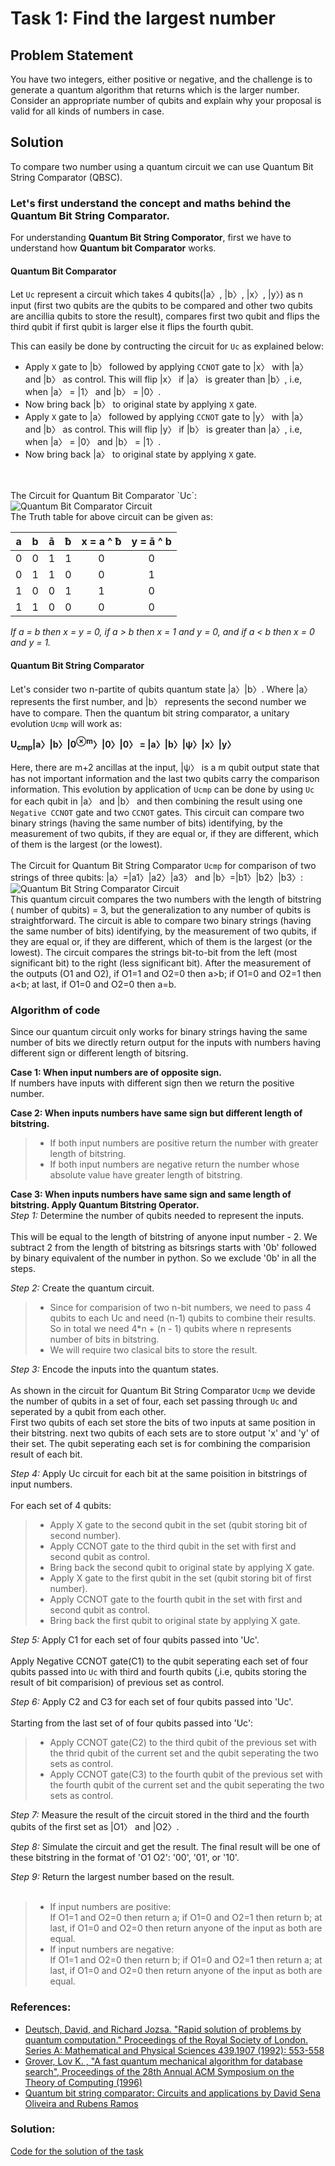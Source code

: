 # Task 1: Find the largest number

## Problem Statement
You have two integers, either positive or negative, and the challenge is to generate a quantum algorithm that returns which is the larger number. Consider an appropriate number of qubits and explain why your proposal is valid for all kinds of numbers in case.

## Solution
To compare two number using a quantum circuit we can use Quantum Bit String Comparator (QBSC).

### Let's first understand the concept and maths behind the Quantum Bit String Comparator.

For understanding **Quantum Bit String Comporator**, first we have to understand  how **Quantum bit Comparator** works. 

#### Quantum Bit Comparator
Let `Uc` represent a circuit which takes 4 qubits(|a〉, |b〉, |x〉, |y〉) as n input (first two qubits are the qubits to be compared and other two qubits are ancillia qubits to store the result), compares first two qubit and flips the third qubit if first qubit is larger else it flips the fourth qubit.

This can easily be done by contructing the circuit for `Uc` as explained below:
- Apply `X` gate to |b〉 followed by applying `CCNOT` gate to |x〉 with |a〉 and |b〉 as control. This will flip |x〉 if |a〉 is greater than |b〉, i.e, when |a〉 = |1〉 and |b〉 = |0〉.
- Now bring back |b〉 to original state by applying `X` gate.
- Apply `X` gate to |a〉 followed by applying `CCNOT` gate to |y〉 with |a〉 and |b〉 as control. This will flip |y〉 if |b〉 is greater than |a〉, i.e, when |a〉 = |0〉 and |b〉 = |1〉.
- Now bring back |a〉 to original state by applying `X` gate.
<br>
<br>
The Circuit for Quantum Bit Comparator `Uc`:
<br>
<img src='./assets/QuantumBitComparatorCircuit.png' alt='Quantum Bit Comparator Circuit' title='Quantum Bit Comparator Circuit' />
<br>
The Truth table for above circuit can be given as:

| a | b | ā | ƀ | x = a ^ ƀ | y = ā ^ b |
|:-:|:-:|:-:|:-:|:---------:|:---------:|
| 0 | 0 | 1 | 1 | 0         | 0         |
| 0 | 1 | 1 | 0 | 0         | 1         |
| 1 | 0 | 0 | 1 | 1         | 0         |
| 1 | 1 | 0 | 0 | 0         | 0         |

*If a = b then x = y = 0, if a > b then x = 1 and y = 0, and if a < b then x = 0 and y = 1.*

#### Quantum Bit String Comparator
Let's consider two n-partite of qubits quantum state |a〉|b〉. Where |a〉 represents the first number, and |b〉 represents the second number we have to compare. Then the quantum bit string comparator, a unitary evolution `Ucmp` will work as:

**U<sub>cmp</sub>|a〉|b〉|0<sup>⊗m</sup>〉|0〉|0〉 = |a〉|b〉|ψ〉|x〉|y〉**

Here, there are m+2 ancillas at the input, |ψ〉 is a m qubit output state that has not important information and the last two qubits carry the comparison information. This evolution by application of `Ucmp` can be done by using `Uc` for each qubit in |a〉 and |b〉 and then combining the result using one `Negative CCNOT` gate and two `CCNOT` gates. This circuit can compare two binary strings (having the same number of bits) identifying, by the measurement of two qubits, if they are equal or, if they are different, which of them is the largest (or the lowest).
<br>
<br>
The Circuit for Quantum Bit String Comparator `Ucmp` for comparison of two strings of three qubits: |a〉=|a1〉|a2〉|a3〉 and |b〉=|b1〉|b2〉|b3〉:
<br>
<img src='./assets/QuantumBitStringComparatorCircuitFor3QubitNumber.png' alt='Quantum Bit String Comparator Circuit' title='Quantum Bit String Comparator Circuit' />
<br>
This quantum circuit compares the two numbers with the length of bitstring ( number of qubits) = 3, but the generalization to any number of qubits is straightforward.  The circuit is able to compare two binary strings (having the same number of bits) identifying, by the measurement of two qubits, if they are equal or, if they are different, which of them is the largest (or the lowest). The circuit compares the strings bit-to-bit from the left (most significant bit) to the right (less significant bit).  After the measurement of the outputs (O1 and O2), if O1=1 and O2=0 then a>b; if O1=0 and O2=1 then a<b; at last, if O1=0 and O2=0 then a=b.

### Algorithm of code

Since our quantum circuit only works for binary strings having the same number of bits we directly return output for the inputs with numbers having different sign or different length of bitsring.

**Case 1: When input numbers are of opposite sign.** 
<br> 
If numbers have inputs with different sign then we return the positive number.

**Case 2: When inputs numbers have same sign but different length of bitstring.** 
<br>
> - If both input numbers are positive return the number with greater length of bitstring.
> - If both input numbers are negative return the number whose absolute value have greater length of bitstring.

**Case 3: When inputs numbers have same sign and same length of bitstring. Apply Quantum Bitstring Operator.**
<br>
*Step 1:* Determine the number of qubits needed to represent the inputs. <br><br> 
This will be equal to the length of bitstring of anyone input number - 2. We subtract 2 from the length of bitstring as bitsrings starts with '0b' followed by binary equivalent of the number in python. So we exclude '0b' in all the steps.

*Step 2:* Create the quantum circuit.
> - Since for comparision of two n-bit numbers, we need to pass 4 qubits to each Uc and need (n-1) qubits to combine their results. So in total we need 4*n + (n - 1) qubits where n represents number of bits in bitstring.
> - We will require two clasical bits to store the result.

*Step 3:* Encode the inputs into the quantum states. 
<br><br> 
As shown in the circuit for Quantum Bit String Comparator `Ucmp` we devide the number of qubits in a set of four, each set passing through `Uc` and seperated by a qubit from each other.
<br>
First two qubits of each set store the bits of two inputs at same position in their bitstring. next two qubits of each sets are to store output 'x' and 'y' of their set. The qubit seperating each set is for combining the comparision result of each bit.

*Step 4:* Apply Uc circuit for each bit at the same poisition in bitstrings of input numbers.
<br><br>
For each set of 4 qubits:
> - Apply X gate to the second qubit in the set (qubit storing bit of second number).
> - Apply CCNOT gate to the third qubit in the set with first and second qubit as control.
> - Bring back the second qubit to original state by applying X gate.
> - Apply X gate to the first qubit in the set (qubit storing bit of first number).
> - Apply CCNOT gate to the fourth qubit in the set with first and second qubit as control.
> - Bring back the first qubit to original state by applying X gate.

*Step 5:* Apply C1 for each set of four qubits passed into 'Uc'.
<br><br>
Apply Negative CCNOT gate(C1) to the qubit seperating each set of four qubits passed into `Uc` with third and fourth qubits (,i.e, qubits storing the result of bit comparision) of previous set as control.

*Step 6:* Apply C2 and C3 for each set of four qubits passed into 'Uc'.
<br><br>
Starting from the last set of of four qubits passed into 'Uc':
> - Apply CCNOT gate(C2) to the third qubit of the previous set with the thrid qubit of the current set and the qubit seperating the two sets as control.
> - Apply CCNOT gate(C3) to the fourth qubit of the previous set with the fourth qubit of the current set and the qubit seperating the two sets as control.

*Step 7:* Measure the result of the circuit stored in the third and the fourth qubits of the first set as |O1〉 and |O2〉.

*Step 8:* Simulate the circuit and get the result. The final result will be one of these bitstring in the format of 'O1 O2': '00', '01', or '10'.

*Step 9:* Return the largest number based on the result.
<br><br>
> - If input numbers are positive: <br> If O1=1 and O2=0 then return a; if O1=0 and O2=1 then return b; at last, if O1=0 and O2=0 then return anyone of the input as both are equal.
> - If input numbers are negative: <br> If O1=1 and O2=0 then return b; if O1=0 and O2=1 then return a; at last, if O1=0 and O2=0 then return anyone of the input as both are equal.

### References:
- [Deutsch, David, and Richard Jozsa. "Rapid solution of problems by quantum computation." Proceedings of the Royal Society of London. Series A: Mathematical and Physical Sciences 439.1907 (1992): 553-558](https://www.isical.ac.in/~rcbose/internship/lectures2016/rt08deutschjozsa.pdf)
- [Grover, Lov K. , "A fast quantum mechanical algorithm for database search", Proceedings of the 28th Annual ACM Symposium on the Theory of Computing (1996)](https://arxiv.org/abs/quant-ph/9605043)
- [Quantum bit string comparator: Circuits and applications by David Sena Oliveira and Rubens Ramos](https://www.researchgate.net/publication/228574906_Quantum_bit_string_comparator_Circuits_and_applications)

### Solution:
[Code for the solution of the task](./src/QOSF_Task1.ipynb)